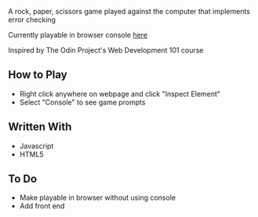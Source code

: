 A rock, paper, scissors game played against the computer that implements error checking

Currently playable in browser console [here](https://jennie-n.github.io/rockPaperScissors/)

Inspired by The Odin Project's Web Development 101 course

## How to Play
- Right click anywhere on webpage and click "Inspect Element"
- Select "Console" to see game prompts

## Written With
- Javascript
- HTML5

## To Do
- Make playable in browser without using console
- Add front end